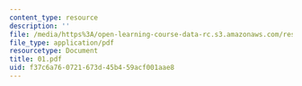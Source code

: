 ```yaml
---
content_type: resource
description: ''
file: /media/https%3A/open-learning-course-data-rc.s3.amazonaws.com/res-6-001-electromagnetic-fields-and-energy-spring-2008/f37c6a760721673d45b459acf001aae8_01.pdf
file_type: application/pdf
resourcetype: Document
title: 01.pdf
uid: f37c6a76-0721-673d-45b4-59acf001aae8
---
```

